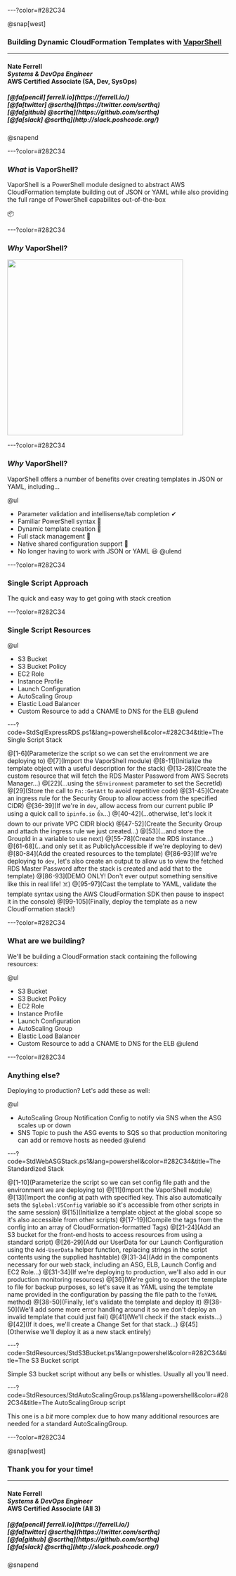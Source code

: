 ---?color=#282C34

@snap[west]
<h3>Building Dynamic CloudFormation Templates with <a href='https://vaporshell.io/'>VaporShell</a></h3>
<hr>
<h4>Nate Ferrell<br><i>Systems & DevOps Engineer</i><br>AWS Certified Associate (SA, Dev, SysOps)</h4>
<h5>[@fa[pencil] ferrell.io](https://ferrell.io/)<br>[@fa[twitter] @scrthq](https://twitter.com/scrthq)<br>[@fa[github] @scrthq](https://github.com/scrthq)<br>[@fa[slack] @scrthq](http://slack.poshcode.org/)</h5>
@snapend

---?color=#282C34

### _What_ is VaporShell?

VaporShell is a PowerShell module designed to abstract AWS CloudFormation template building out of JSON or YAML while also providing the full range of PowerShell capabilites out-of-the-box

📦

---?color=#282C34

### _Why_ VaporShell?

<img src="https://i.kym-cdn.com/entries/icons/facebook/000/022/978/yNlQWRM.jpg" width="400"/>

---?color=#282C34

### _Why_ VaporShell?

VaporShell offers a number of benefits over creating templates in JSON or YAML, including...

@ul
- Parameter validation and intellisense/tab completion ✔
- Familiar PowerShell syntax 🤔
- Dynamic template creation 💪
- Full stack management 🚀
- Native shared configuration support 🤝
- No longer having to work with JSON or YAML 😃
@ulend

---?color=#282C34

### Single Script Approach

The quick and easy way to get going with stack creation

---?color=#282C34

### Single Script Resources

@ul
- S3 Bucket
- S3 Bucket Policy
- EC2 Role
- Instance Profile
- Launch Configuration
- AutoScaling Group
- Elastic Load Balancer
- Custom Resource to add a CNAME to DNS for the ELB
@ulend

---?code=StdSqlExpressRDS.ps1&lang=powershell&color=#282C34&title=The Single Script Stack

@[1-6](Parameterize the script so we can set the environment we are deploying to)
@[7](Import the VaporShell module)
@[8-11](Initialize the template object with a useful description for the stack)
@[13-28](Create the custom resource that will fetch the RDS Master Password from AWS Secrets Manager...)
@[22](...using the `$Environment` parameter to set the SecretId)
@[29](Store the call to `Fn::GetAtt` to avoid repetitive code)
@[31-45](Create an ingress rule for the Security Group to allow access from the specified CIDR)
@[36-39](If we're in `dev`, allow access from our current public IP using a quick call to `ipinfo.io` 👍...)
@[40-42](...otherwise, let's lock it down to our private VPC CIDR block)
@[47-52](Create the Security Group and attach the ingress rule we just created...)
@[53](...and store the GroupId in a variable to use next)
@[55-78](Create the RDS instance...)
@[61-68](...and only set it as PubliclyAccessible if we're deploying to dev)
@[80-84](Add the created resources to the template)
@[86-93](If we're deploying to `dev`, let's also create an output to allow us to view the fetched RDS Master Password after the stack is created and add that to the template)
@[86-93](DEMO ONLY! Don't ever output something sensitive like this in real life! ☠️)
@[95-97](Cast the template to YAML, validate the template syntax using the AWS CloudFormation SDK then pause to inspect it in the console)
@[99-105](Finally, deploy the template as a new CloudFormation stack!)

---?color=#282C34

### What are we building?

We'll be building a CloudFormation stack containing the following resources:

@ul
- S3 Bucket
- S3 Bucket Policy
- EC2 Role
- Instance Profile
- Launch Configuration
- AutoScaling Group
- Elastic Load Balancer
- Custom Resource to add a CNAME to DNS for the ELB
@ulend

---?color=#282C34

### Anything else?


Deploying to production? Let's add these as well:

@ul
- AutoScaling Group Notification Config to notify via SNS when the ASG scales up or down
- SNS Topic to push the ASG events to SQS so that production monitoring can add or remove hosts as needed
@ulend

---?code=StdWebASGStack.ps1&lang=powershell&color=#282C34&title=The Standardized Stack

@[1-10](Parameterize the script so we can set config file path and the environment we are deploying to)
@[11](Import the VaporShell module)
@[13](Import the config at path with specified key. This also automatically sets the `$global:VSConfig` variable so it's accessible from other scripts in the same session)
@[15](Initialize a template object at the global scope so it's also accessible from other scripts)
@[17-19](Compile the tags from the config into an array of CloudFormation-formatted Tags)
@[21-24](Add an S3 bucket for the front-end hosts to access resources from using a standard script)
@[26-29](Add our UserData for our Launch Configuration using the `Add-UserData` helper function, replacing strings in the script contents using the supplied hashtable)
@[31-34](Add in the components necessary for our web stack, including an ASG, ELB, Launch Config and EC2 Role...)
@[31-34](If we're deploying to production, we'll also add in our production monitoring resources)
@[36](We're going to export the template to file for backup purposes, so let's save it as YAML using the template name provided in the configuration by passing the file path to the `ToYAML` method)
@[38-50](Finally, let's validate the template and deploy it)
@[38-50](We'll add some more error handling around it so we don't deploy an invalid template that could just fail)
@[41](We'll check if the stack exists...)
@[42](If it does, we'll create a Change Set for that stack...)
@[45](Otherwise we'll deploy it as a new stack entirely)

---?code=StdResources/StdS3Bucket.ps1&lang=powershell&color=#282C34&title=The S3 Bucket script

Simple S3 bucket script without any bells or whistles. Usually all you'll need.

---?code=StdResources/StdAutoScalingGroup.ps1&lang=powershell&color=#282C34&title=The AutoScalingGroup script

This one is a _bit_ more complex due to how many additional resources are needed for a standard AutoScalingGroup.

---?color=#282C34

@snap[west]
<h3>Thank you for your time!</h3>
<hr>
<h4>Nate Ferrell<br><i>Systems & DevOps Engineer</i><br>AWS Certified Associate (All 3)</h4>
<h5>[@fa[pencil] ferrell.io](https://ferrell.io/)<br>[@fa[twitter] @scrthq](https://twitter.com/scrthq)<br>[@fa[github] @scrthq](https://github.com/scrthq)<br>[@fa[slack] @scrthq](http://slack.poshcode.org/)</h5>
@snapend
